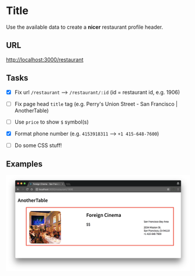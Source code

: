 # Title

Use the available data to create a **nicer** restaurant profile header.

## URL

[http://localhost:3000/restaurant](http://localhost:3000/restaurant)

## Tasks

- [X] Fix url `/restaurant` --> `/restaurant/:id` (id = restaurant id, e.g. 1906)

- [ ] Fix page head `title` tag (e.g. Perry's Union Street - San Francisco | AnotherTable)

- [ ] Use `price` to show `$` symbol(s)

- [X] Format phone number (e.g. `4153918311` --> `+1 415-648-7600`)

- [ ] Do some CSS stuff!

## Examples

![Restaurant profile header](restaurant-profile-header.png "Restaurant profile header")
